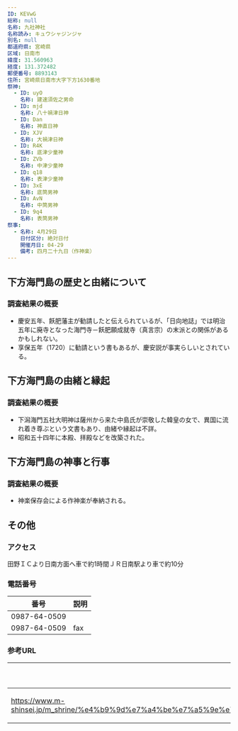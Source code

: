 ```yaml
---
ID: KEVwG
総称: null
名称: 九社神社
名称読み: キュウシャジンジャ
別名: null
都道府県: 宮崎県
区域: 日南市
緯度: 31.560963
経度: 131.372482
郵便番号: 8893143
住所: 宮崎県日南市大字下方1630番地
祭神:
  - ID: uyO
    名称: 建速須佐之男命
  - ID: mjd
    名称: 八十禍津日神
  - ID: Dan
    名称: 神直日神
  - ID: XJV
    名称: 大禍津日神
  - ID: R4K
    名称: 底津少童神
  - ID: ZVb
    名称: 中津少童神
  - ID: q18
    名称: 表津少童神
  - ID: 3xE
    名称: 底筒男神
  - ID: AvN
    名称: 中筒男神
  - ID: 9q4
    名称: 表筒男神
祭事:
  - 名称: 4月29日
    日付区分: 絶対日付
    開催月日: 04-29
    備考: 四月二十九日（作神楽）
---
```


## 下方海門島の歴史と由緒について

### 調査結果の概要

- 慶安五年、飫肥藩主が勧請したと伝えられているが、「日向地誌」では明治五年に廃寺となった海門寺－飫肥願成就寺（真言宗）の末派との関係があるかもしれない。
- 享保五年（1720）に勧請という書もあるが、慶安説が事実らしいとされている。

## 下方海門島の由緒と縁起

### 調査結果の概要

- 下潟海門五社大明神は薩州から来た中島氏が崇敬した韓皇の女で、異国に流れ着き尊ぶという文書もあり、由緒や縁起は不詳。
- 昭和五十四年に本殿、拝殿などを改築された。

## 下方海門島の神事と行事

### 調査結果の概要

- 神楽保存会による作神楽が奉納される。

## その他

### アクセス

田野ＩＣより日南方面へ車で約1時間ＪＲ日南駅より車で約10分

### 電話番号

| 番号         | 説明 |
| ------------ | ---- |
| 0987-64-0509 |      |
| 0987-64-0509 | fax  |

### 参考URL

| URL                                                                                                                                                                        | 説明   |
| -------------------------------------------------------------------------------------------------------------------------------------------------------------------------- | ------ |
| https://www.m-shinsei.jp/m_shrine/%e4%b9%9d%e7%a4%be%e7%a5%9e%e7%a4%be%ef%bc%88%e3%81%8d%e3%82%85%e3%81%86%e3%81%97%e3%82%83%e3%81%98%e3%82%93%e3%81%98%e3%82%83%ef%bc%89/ | 神社庁 |
